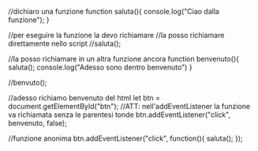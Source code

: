//dichiaro una funzione
function saluta(){
    console.log("Ciao dalla funzione");
}

//per eseguire la funzione la devo richiamare
//la posso richiamare direttamente nello script
//saluta();

//la posso richiamare in un altra funzione ancora
function benvenuto(){
    saluta();
    console.log("Adesso sono dentro benvenuto")
}

//benvuto();

//adesso richiamo benvenuto del html
let btn = document.getElementById("btn");
//ATT: nell'addEventListener la funzione va richiamata senza le parentesi tonde
btn.addEventListener("click", benvenuto, false);

//funzione anonima
btn.addEventListener("click", function(){
    saluta();
});